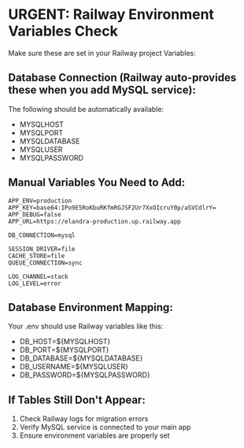 # URGENT: Railway Environment Variables Check

Make sure these are set in your Railway project Variables:

## Database Connection (Railway auto-provides these when you add MySQL service):
The following should be automatically available:
- MYSQLHOST
- MYSQLPORT  
- MYSQLDATABASE
- MYSQLUSER
- MYSQLPASSWORD

## Manual Variables You Need to Add:
```
APP_ENV=production
APP_KEY=base64:IPo9E5RoKbuRKfmRGJSF2Ur7XxOIcruY0p/aSVCdlrY=
APP_DEBUG=false
APP_URL=https://elandra-production.up.railway.app

DB_CONNECTION=mysql

SESSION_DRIVER=file
CACHE_STORE=file
QUEUE_CONNECTION=sync

LOG_CHANNEL=stack
LOG_LEVEL=error
```

## Database Environment Mapping:
Your .env should use Railway variables like this:
- DB_HOST=${MYSQLHOST}
- DB_PORT=${MYSQLPORT}
- DB_DATABASE=${MYSQLDATABASE}
- DB_USERNAME=${MYSQLUSER}
- DB_PASSWORD=${MYSQLPASSWORD}

## If Tables Still Don't Appear:
1. Check Railway logs for migration errors
2. Verify MySQL service is connected to your main app
3. Ensure environment variables are properly set